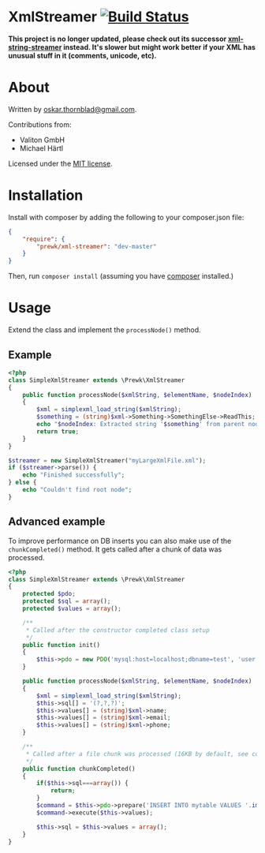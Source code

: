 XmlStreamer [![Build Status](https://travis-ci.org/prewk/XmlStreamer.svg?branch=master)](https://travis-ci.org/prewk/XmlStreamer)
==========

__This project is no longer updated, please check out its successor [xml-string-streamer](https://github.com/prewk/xml-string-streamer) instead. It's slower but might work better if your XML has unusual stuff in it (comments, unicode, etc).__

# About

Written by oskar.thornblad@gmail.com.

Contributions from:

 * Valiton GmbH
 * Michael Härtl

Licensed under the [MIT license](http://opensource.org/licenses/MIT).

# Installation
Install with composer by adding the following to your composer.json file:

```json
{
    "require": {
        "prewk/xml-streamer": "dev-master"
    }
}
````

Then, run `composer install` (assuming you have [composer](https://getcomposer.org/) installed.)

# Usage

Extend the class and implement the `processNode()` method.

## Example


```php
<?php
class SimpleXmlStreamer extends \Prewk\XmlStreamer
{
    public function processNode($xmlString, $elementName, $nodeIndex)
    {
        $xml = simplexml_load_string($xmlString);
        $something = (string)$xml->Something->SomethingElse->ReadThis;
        echo "$nodeIndex: Extracted string '$something' from parent node '$elementName'\n";     
        return true;
    }
}

$streamer = new SimpleXmlStreamer("myLargeXmlFile.xml");
if ($streamer->parse()) {
    echo "Finished successfully";
} else {
    echo "Couldn't find root node";
}
```

## Advanced example

To improve performance on DB inserts you can also make use of the `chunkCompleted()` method.
It gets called after a chunk of data was processed.

```php
<?php
class SimpleXmlStreamer extends \Prewk\XmlStreamer
{
    protected $pdo;
    protected $sql = array();
    protected $values = array();

    /**
     * Called after the constructor completed class setup
     */
    public function init()
    {
        $this->pdo = new PDO('mysql:host=localhost;dbname=test', 'user','pass');
    }

    public function processNode($xmlString, $elementName, $nodeIndex)
    {
        $xml = simplexml_load_string($xmlString);
        $this->sql[] = '(?,?,?)';
        $this->values[] = (string)$xml->name;
        $this->values[] = (string)$xml->email;
        $this->values[] = (string)$xml->phone;
    }

    /**
     * Called after a file chunk was processed (16KB by default, see constructor)
     */
    public function chunkCompleted()
    {
        if($this->sql===array()) {
            return;
        }
        $command = $this->pdo->prepare('INSERT INTO mytable VALUES '.implode(',',$this->sql));
        $command->execute($this->values);

        $this->sql = $this->values = array();
    }
}
```

